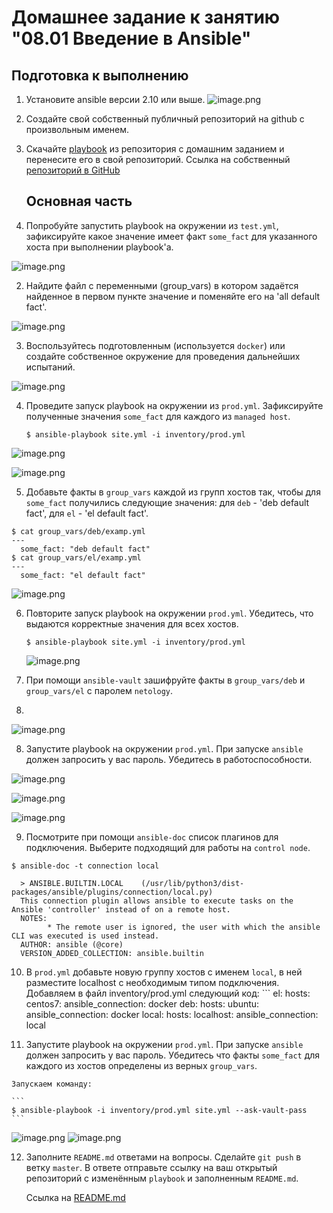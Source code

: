 # Домашнее задание к занятию "08.01 Введение в Ansible"

## Подготовка к выполнению
1. Установите ansible версии 2.10 или выше.
![image.png](https://github.com/mksamm/DEVSYS-PDC-3-Maxim-Samokhin/blob/main/08-ansible-01-base/images/Ansible1.PNG)
2. Создайте свой собственный публичный репозиторий на github с произвольным именем.
3. Скачайте [playbook](./playbook/) из репозитория с домашним заданием и перенесите его в свой репозиторий.
   Ссылка на собственный [репозиторий в GitHub](https://github.com/mksamm/DEVSYS-PDC-3-Maxim-Samokhin/tree/main/08-ansible-01-base/playbook)
   ## Основная часть
   
1. Попробуйте запустить playbook на окружении из `test.yml`, зафиксируйте какое значение имеет факт `some_fact` для указанного хоста при выполнении playbook'a.

![image.png](https://github.com/mksamm/DEVSYS-PDC-3-Maxim-Samokhin/blob/main/08-ansible-01-base/images/Ansible2.PNG)

2. Найдите файл с переменными (group_vars) в котором задаётся найденное в первом пункте значение и поменяйте его на 'all default fact'.

![image.png](https://github.com/mksamm/DEVSYS-PDC-3-Maxim-Samokhin/blob/main/08-ansible-01-base/images/Ansible16.PNG)

3. Воспользуйтесь подготовленным (используется `docker`) или создайте собственное окружение для проведения дальнейших испытаний.

![image.png](https://github.com/mksamm/DEVSYS-PDC-3-Maxim-Samokhin/blob/main/08-ansible-01-base/images/Ansible4.PNG)

4. Проведите запуск playbook на окружении из `prod.yml`. Зафиксируйте полученные значения `some_fact` для каждого из `managed host`.

   ```
   $ ansible-playbook site.yml -i inventory/prod.yml
   ```
   
![image.png](https://github.com/mksamm/DEVSYS-PDC-3-Maxim-Samokhin/blob/main/08-ansible-01-base/images/Ansible5.PNG)

![image.png](https://github.com/mksamm/DEVSYS-PDC-3-Maxim-Samokhin/blob/main/08-ansible-01-base/images/Ansible6.PNG)

5. Добавьте факты в `group_vars` каждой из групп хостов так, чтобы для `some_fact` получились следующие значения: 
для `deb` - 'deb default fact', 
для `el` - 'el default fact'.

```
$ cat group_vars/deb/examp.yml
---
  some_fact: "deb default fact"
$ cat group_vars/el/examp.yml
---
  some_fact: "el default fact"
```
![image.png](https://github.com/mksamm/DEVSYS-PDC-3-Maxim-Samokhin/blob/main/08-ansible-01-base/images/Ansible7.PNG)

6. Повторите запуск playbook на окружении `prod.yml`. Убедитесь, что выдаются корректные значения для всех хостов.
   
   ```
   $ ansible-playbook site.yml -i inventory/prod.yml
   ```
   ![image.png](https://github.com/mksamm/DEVSYS-PDC-3-Maxim-Samokhin/blob/main/08-ansible-01-base/images/Ansible8.PNG)
   
 7. При помощи `ansible-vault` зашифруйте факты в `group_vars/deb` и `group_vars/el` с паролем `netology`.
 8. 
 ![image.png](https://github.com/mksamm/DEVSYS-PDC-3-Maxim-Samokhin/blob/main/08-ansible-01-base/images/Ansible9.PNG)
 
 8. Запустите playbook на окружении `prod.yml`. При запуске `ansible` должен запросить у вас пароль. Убедитесь в работоспособности.

 ![image.png](https://github.com/mksamm/DEVSYS-PDC-3-Maxim-Samokhin/blob/main/08-ansible-01-base/images/Ansible10.PNG)
 
 ![image.png](https://github.com/mksamm/DEVSYS-PDC-3-Maxim-Samokhin/blob/main/08-ansible-01-base/images/Ansible11.PNG)
 
 ![image.png](https://github.com/mksamm/DEVSYS-PDC-3-Maxim-Samokhin/blob/main/08-ansible-01-base/images/Ansible12.PNG)
 
 9. Посмотрите при помощи `ansible-doc` список плагинов для подключения. Выберите подходящий для работы на `control node`.
 ```
$ ansible-doc -t connection local

   > ANSIBLE.BUILTIN.LOCAL    (/usr/lib/python3/dist-packages/ansible/plugins/connection/local.py)
   This connection plugin allows ansible to execute tasks on the Ansible 'controller' instead of on a remote host.
   NOTES:
         * The remote user is ignored, the user with which the ansible CLI was executed is used instead.
   AUTHOR: ansible (@core)
   VERSION_ADDED_COLLECTION: ansible.builtin
 ```
   10. В `prod.yml` добавьте новую группу хостов с именем  `local`, в ней разместите localhost с необходимым типом подключения.
    Добавляем в файл inventory/prod.yml следующий код:
    ```
      el:
        hosts:
          centos7:
            ansible_connection: docker
      deb:
        hosts:
          ubuntu:
            ansible_connection: docker
      local:
        hosts:
          localhost:
            ansible_connection: local

 
 11. Запустите playbook на окружении `prod.yml`. При запуске `ansible` должен запросить у вас пароль. Убедитесь что факты `some_fact` для каждого из хостов определены из верных `group_vars`.

    Запускаем команду:

    ```
    $ ansible-playbook -i inventory/prod.yml site.yml --ask-vault-pass
    ```
    
![image.png](https://github.com/mksamm/DEVSYS-PDC-3-Maxim-Samokhin/blob/main/08-ansible-01-base/images/Ansible13.PNG)
![image.png](https://github.com/mksamm/DEVSYS-PDC-3-Maxim-Samokhin/blob/main/08-ansible-01-base/images/Ansible14.PNG)

12. Заполните `README.md` ответами на вопросы. Сделайте `git push` в ветку `master`. В ответе отправьте ссылку на ваш открытый репозиторий с изменённым `playbook` и заполненным `README.md`.

    Ссылка на [README.md](https://github.com/mksamm/DEVSYS-PDC-3-Maxim-Samokhin/tree/main/08-ansible-01-base/playbook)
